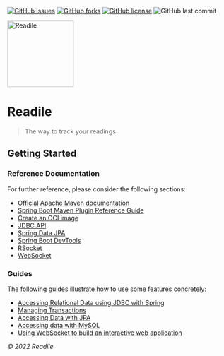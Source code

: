 [![GitHub issues](https://img.shields.io/github/issues/CSCI-2108-Final-Projects/Readile?style=flat-square)](https://github.com/CSCI-2108-Final-Projects/Readile/issues)
[![GitHub forks](https://img.shields.io/github/forks/CSCI-2108-Final-Projects/Readile?style=flat-square)](https://github.com/CSCI-2108-Final-Projects/Readile/network)
[![GitHub license](https://img.shields.io/github/license/CSCI-2108-Final-Projects/Readile?color=g&style=flat-square)](https://github.com/CSCI-2108-Final-Projects/Readile)
![GitHub last commit](https://img.shields.io/github/last-commit/CSCI-2108-Final-Projects/Readile?color=orange&style=flat-square)

<img src="https://user-images.githubusercontent.com/46399191/165711330-14a2b271-e3ef-4e01-91fc-b18d75a62a6e.png" width="150" alt="Readile">

# Readile 
> The way to track your readings

## Getting Started

### Reference Documentation

For further reference, please consider the following sections:

* [Official Apache Maven documentation](https://maven.apache.org/guides/index.html)
* [Spring Boot Maven Plugin Reference Guide](https://docs.spring.io/spring-boot/docs/2.6.7/maven-plugin/reference/html/)
* [Create an OCI image](https://docs.spring.io/spring-boot/docs/2.6.7/maven-plugin/reference/html/#build-image)
* [JDBC API](https://docs.spring.io/spring-boot/docs/2.6.7/reference/htmlsingle/#boot-features-sql)
* [Spring Data JPA](https://docs.spring.io/spring-boot/docs/2.6.7/reference/htmlsingle/#boot-features-jpa-and-spring-data)
* [Spring Boot DevTools](https://docs.spring.io/spring-boot/docs/2.6.7/reference/htmlsingle/#using-boot-devtools)
* [RSocket](https://rsocket.io/)
* [WebSocket](https://docs.spring.io/spring-boot/docs/2.6.7/reference/htmlsingle/#boot-features-websockets)

### Guides

The following guides illustrate how to use some features concretely:

* [Accessing Relational Data using JDBC with Spring](https://spring.io/guides/gs/relational-data-access/)
* [Managing Transactions](https://spring.io/guides/gs/managing-transactions/)
* [Accessing Data with JPA](https://spring.io/guides/gs/accessing-data-jpa/)
* [Accessing data with MySQL](https://spring.io/guides/gs/accessing-data-mysql/)
* [Using WebSocket to build an interactive web application](https://spring.io/guides/gs/messaging-stomp-websocket/)

<i>© 2022 Readile</i>